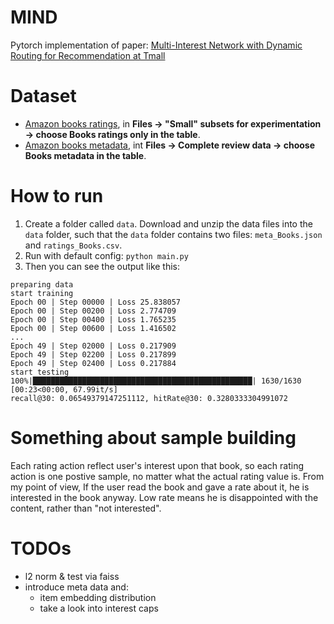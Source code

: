 # MIND
Pytorch implementation of paper: [Multi-Interest Network with Dynamic Routing for Recommendation at Tmall](https://arxiv.org/pdf/1904.08030.pdf)

# Dataset
* [Amazon books ratings](https://nijianmo.github.io/amazon/index.html), in **Files -> "Small" subsets for experimentation -> choose Books ratings only in the table**.
* [Amazon books metadata](https://jmcauley.ucsd.edu/data/amazon_v2/index.html), int **Files -> Complete review data -> choose Books metadata in the table**.

# How to run
1. Create a folder called `data`. Download and unzip the data files into the `data` folder, such that the `data` folder contains two files: `meta_Books.json` and `ratings_Books.csv`.
2. Run with default config: `python main.py`
3. Then you can see the output like this:
```
preparing data
start training
Epoch 00 | Step 00000 | Loss 25.838057
Epoch 00 | Step 00200 | Loss 2.774709
Epoch 00 | Step 00400 | Loss 1.765235
Epoch 00 | Step 00600 | Loss 1.416502
...
Epoch 49 | Step 02000 | Loss 0.217909
Epoch 49 | Step 02200 | Loss 0.217899
Epoch 49 | Step 02400 | Loss 0.217884
start testing
100%|█████████████████████████████████████████████████| 1630/1630 [00:23<00:00, 67.99it/s]
recall@30: 0.06549379147251112, hitRate@30: 0.3280333304991072
```

# Something about sample building
Each rating action reflect user's interest upon that book, so each rating action is one postive sample, no matter what the actual rating value is. From my point of view, If the user read the book and gave a rate about it, he is interested in the book anyway. Low rate means he is disappointed with the content, rather than "not interested".

# TODOs
* l2 norm & test via faiss
* introduce meta data and:
  * item embedding distribution
  * take a look into interest caps